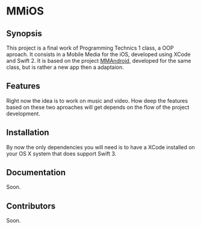 # MMiOS

## Synopsis

This project is a final work of Programming Technics 1 class, a OOP aproach. It consists in a Mobile Media for the 
iOS, developed using XCode and Swift 2. It is based on the project [MMAndroid](https://github.com/MMAndroid/MMAndroid), developed for the same class, but is rather a
new app then a adaptaion.

## Features

Right now the idea is to work on music and video. How deep the features based on these two aproaches will get depends on the flow of the project development.

## Installation

By now the only dependencies you will need is to have a XCode installed on your OS X system that does support Swift 3.

## Documentation

Soon.

## Contributors

Soon.
